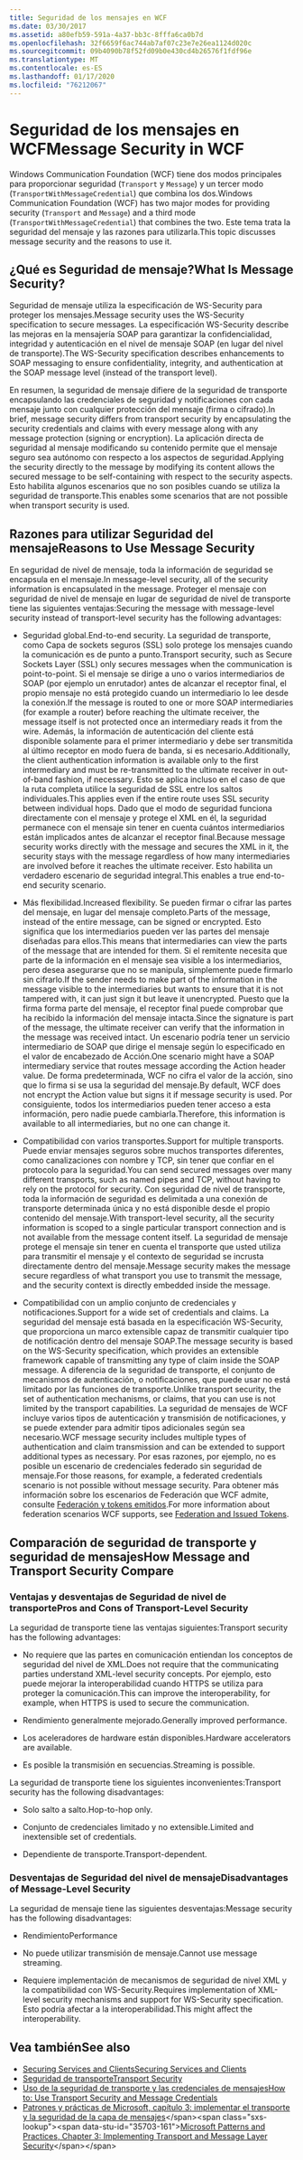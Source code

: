 ```yaml
---
title: Seguridad de los mensajes en WCF
ms.date: 03/30/2017
ms.assetid: a80efb59-591a-4a37-bb3c-8fffa6ca0b7d
ms.openlocfilehash: 32f6659f6ac744ab7af07c23e7e26ea1124d020c
ms.sourcegitcommit: 09b4090b78f52fd09b0e430cd4b26576f1fdf96e
ms.translationtype: MT
ms.contentlocale: es-ES
ms.lasthandoff: 01/17/2020
ms.locfileid: "76212067"
---
```

# <a name="message-security-in-wcf"></a><span data-ttu-id="35703-102">Seguridad de los mensajes en WCF</span><span class="sxs-lookup"><span data-stu-id="35703-102">Message Security in WCF</span></span>

<span data-ttu-id="35703-103">Windows Communication Foundation (WCF) tiene dos modos principales para proporcionar seguridad (`Transport` y `Message`) y un tercer modo (`TransportWithMessageCredential`) que combina los dos.</span><span class="sxs-lookup"><span data-stu-id="35703-103">Windows Communication Foundation (WCF) has two major modes for providing security (`Transport` and `Message`) and a third mode (`TransportWithMessageCredential`) that combines the two.</span></span> <span data-ttu-id="35703-104">Este tema trata la seguridad del mensaje y las razones para utilizarla.</span><span class="sxs-lookup"><span data-stu-id="35703-104">This topic discusses message security and the reasons to use it.</span></span>

## <a name="what-is-message-security"></a><span data-ttu-id="35703-105">¿Qué es Seguridad de mensaje?</span><span class="sxs-lookup"><span data-stu-id="35703-105">What Is Message Security?</span></span>

<span data-ttu-id="35703-106">Seguridad de mensaje utiliza la especificación de  WS-Security para proteger los mensajes.</span><span class="sxs-lookup"><span data-stu-id="35703-106">Message security uses the WS-Security specification to secure messages.</span></span> <span data-ttu-id="35703-107">La especificación WS-Security describe las mejoras en la mensajería SOAP para garantizar la confidencialidad, integridad y autenticación en el nivel de mensaje SOAP (en lugar del nivel de transporte).</span><span class="sxs-lookup"><span data-stu-id="35703-107">The WS-Security specification describes enhancements to SOAP messaging to ensure confidentiality, integrity, and authentication at the SOAP message level (instead of the transport level).</span></span>

<span data-ttu-id="35703-108">En resumen, la seguridad de mensaje difiere de la seguridad de transporte encapsulando las credenciales de seguridad y notificaciones con cada mensaje junto con cualquier protección del mensaje (firma o cifrado).</span><span class="sxs-lookup"><span data-stu-id="35703-108">In brief, message security differs from transport security by encapsulating the security credentials and claims with every message along with any message protection (signing or encryption).</span></span> <span data-ttu-id="35703-109">La aplicación directa de seguridad al mensaje modificando su contenido permite que el mensaje seguro sea autónomo con respecto a los aspectos de seguridad.</span><span class="sxs-lookup"><span data-stu-id="35703-109">Applying the security directly to the message by modifying its content allows the secured message to be self-containing with respect to the security aspects.</span></span> <span data-ttu-id="35703-110">Esto habilita algunos escenarios que no son posibles cuando se utiliza la seguridad de transporte.</span><span class="sxs-lookup"><span data-stu-id="35703-110">This enables some scenarios that are not possible when transport security is used.</span></span>

## <a name="reasons-to-use-message-security"></a><span data-ttu-id="35703-111">Razones para utilizar Seguridad del mensaje</span><span class="sxs-lookup"><span data-stu-id="35703-111">Reasons to Use Message Security</span></span>

<span data-ttu-id="35703-112">En seguridad de nivel de mensaje, toda la información de seguridad se encapsula en el mensaje.</span><span class="sxs-lookup"><span data-stu-id="35703-112">In message-level security, all of the security information is encapsulated in the message.</span></span> <span data-ttu-id="35703-113">Proteger el mensaje con seguridad de nivel de mensaje en lugar de seguridad de nivel de transporte tiene las siguientes ventajas:</span><span class="sxs-lookup"><span data-stu-id="35703-113">Securing the message with message-level security instead of transport-level security has the following advantages:</span></span>

- <span data-ttu-id="35703-114">Seguridad global.</span><span class="sxs-lookup"><span data-stu-id="35703-114">End-to-end security.</span></span> <span data-ttu-id="35703-115">La seguridad de transporte, como Capa de sockets seguros (SSL) solo protege los mensajes cuando la comunicación es de punto a punto.</span><span class="sxs-lookup"><span data-stu-id="35703-115">Transport security, such as Secure Sockets Layer (SSL) only secures messages when the communication is point-to-point.</span></span> <span data-ttu-id="35703-116">Si el mensaje se dirige a uno o varios intermediarios de SOAP (por ejemplo un enrutador) antes de alcanzar el receptor final, el propio mensaje no está protegido cuando un intermediario lo lee desde la conexión.</span><span class="sxs-lookup"><span data-stu-id="35703-116">If the message is routed to one or more SOAP intermediaries (for example a router) before reaching the ultimate receiver, the message itself is not protected once an intermediary reads it from the wire.</span></span> <span data-ttu-id="35703-117">Además, la información de autenticación del cliente está disponible solamente para el primer intermediario y debe ser transmitida al último receptor en modo fuera de banda, si es necesario.</span><span class="sxs-lookup"><span data-stu-id="35703-117">Additionally, the client authentication information is available only to the first intermediary and must be re-transmitted to the ultimate receiver in out-of-band fashion, if necessary.</span></span> <span data-ttu-id="35703-118">Esto se aplica incluso en el caso de que la ruta completa utilice la seguridad de SSL entre los saltos individuales.</span><span class="sxs-lookup"><span data-stu-id="35703-118">This applies even if the entire route uses SSL security between individual hops.</span></span> <span data-ttu-id="35703-119">Dado que el modo de seguridad funciona directamente con el mensaje y protege el XML en él, la seguridad permanece con el mensaje sin tener en cuenta cuántos intermediarios están implicados antes de alcanzar el receptor final.</span><span class="sxs-lookup"><span data-stu-id="35703-119">Because message security works directly with the message and secures the XML in it, the security stays with the message regardless of how many intermediaries are involved before it reaches the ultimate receiver.</span></span> <span data-ttu-id="35703-120">Esto habilita un verdadero escenario de seguridad integral.</span><span class="sxs-lookup"><span data-stu-id="35703-120">This enables a true end-to-end security scenario.</span></span>

- <span data-ttu-id="35703-121">Más flexibilidad.</span><span class="sxs-lookup"><span data-stu-id="35703-121">Increased flexibility.</span></span> <span data-ttu-id="35703-122">Se pueden firmar o cifrar las partes del mensaje, en lugar del mensaje completo.</span><span class="sxs-lookup"><span data-stu-id="35703-122">Parts of the message, instead of the entire message, can be signed or encrypted.</span></span> <span data-ttu-id="35703-123">Esto significa que los intermediarios pueden ver las partes del mensaje diseñadas para ellos.</span><span class="sxs-lookup"><span data-stu-id="35703-123">This means that intermediaries can view the parts of the message that are intended for them.</span></span> <span data-ttu-id="35703-124">Si el remitente necesita que parte de la información en el mensaje sea visible a los intermediarios, pero desea asegurarse que no se manipula, simplemente puede firmarlo sin cifrarlo.</span><span class="sxs-lookup"><span data-stu-id="35703-124">If the sender needs to make part of the information in the message visible to the intermediaries but wants to ensure that it is not tampered with, it can just sign it but leave it unencrypted.</span></span> <span data-ttu-id="35703-125">Puesto que la firma forma parte del mensaje, el receptor final puede comprobar que ha recibido la información del mensaje intacta.</span><span class="sxs-lookup"><span data-stu-id="35703-125">Since the signature is part of the message, the ultimate receiver can verify that the information in the message was received intact.</span></span> <span data-ttu-id="35703-126">Un escenario podría tener un servicio intermediario de SOAP que dirige el mensaje según lo especificado en el valor de encabezado de Acción.</span><span class="sxs-lookup"><span data-stu-id="35703-126">One scenario might have a SOAP intermediary service that routes message according the Action header value.</span></span> <span data-ttu-id="35703-127">De forma predeterminada, WCF no cifra el valor de la acción, sino que lo firma si se usa la seguridad del mensaje.</span><span class="sxs-lookup"><span data-stu-id="35703-127">By default, WCF does not encrypt the Action value but signs it if message security is used.</span></span> <span data-ttu-id="35703-128">Por consiguiente, todos los intermediarios pueden tener acceso a esta información, pero nadie puede cambiarla.</span><span class="sxs-lookup"><span data-stu-id="35703-128">Therefore, this information is available to all intermediaries, but no one can change it.</span></span>

- <span data-ttu-id="35703-129">Compatibilidad con varios transportes.</span><span class="sxs-lookup"><span data-stu-id="35703-129">Support for multiple transports.</span></span> <span data-ttu-id="35703-130">Puede enviar mensajes seguros sobre muchos transportes diferentes, como canalizaciones con nombre y TCP, sin tener que confiar en el protocolo para la seguridad.</span><span class="sxs-lookup"><span data-stu-id="35703-130">You can send secured messages over many different transports, such as named pipes and TCP, without having to rely on the protocol for security.</span></span> <span data-ttu-id="35703-131">Con seguridad de nivel de transporte, toda la información de seguridad es delimitada a una conexión de transporte determinada única y no está disponible desde el propio contenido del mensaje.</span><span class="sxs-lookup"><span data-stu-id="35703-131">With transport-level security, all the security information is scoped to a single particular transport connection and is not available from the message content itself.</span></span> <span data-ttu-id="35703-132">La seguridad de mensaje protege el mensaje sin tener en cuenta el transporte que usted utiliza para transmitir el mensaje y el contexto de seguridad se incrusta directamente dentro del mensaje.</span><span class="sxs-lookup"><span data-stu-id="35703-132">Message security makes the message secure regardless of what transport you use to transmit the message, and the security context is directly embedded inside the message.</span></span>

- <span data-ttu-id="35703-133">Compatibilidad con un amplio conjunto de credenciales y notificaciones.</span><span class="sxs-lookup"><span data-stu-id="35703-133">Support for a wide set of credentials and claims.</span></span> <span data-ttu-id="35703-134">La seguridad del mensaje está basada en la especificación WS-Security, que proporciona un marco extensible capaz de transmitir cualquier tipo de notificación dentro del mensaje SOAP.</span><span class="sxs-lookup"><span data-stu-id="35703-134">The message security is based on the WS-Security specification, which provides an extensible framework capable of transmitting any type of claim inside the SOAP message.</span></span> <span data-ttu-id="35703-135">A diferencia de la seguridad de transporte, el conjunto de mecanismos de autenticación, o notificaciones, que puede usar no está limitado por las funciones de transporte.</span><span class="sxs-lookup"><span data-stu-id="35703-135">Unlike transport security, the set of authentication mechanisms, or claims, that you can use is not limited by the transport capabilities.</span></span> <span data-ttu-id="35703-136">La seguridad de mensajes de WCF incluye varios tipos de autenticación y transmisión de notificaciones, y se puede extender para admitir tipos adicionales según sea necesario.</span><span class="sxs-lookup"><span data-stu-id="35703-136">WCF message security includes multiple types of authentication and claim transmission and can be extended to support additional types as necessary.</span></span> <span data-ttu-id="35703-137">Por esas razones, por ejemplo, no es posible un escenario de credenciales federado sin seguridad de mensaje.</span><span class="sxs-lookup"><span data-stu-id="35703-137">For those reasons, for example, a federated credentials scenario is not possible without message security.</span></span> <span data-ttu-id="35703-138">Para obtener más información sobre los escenarios de Federación que WCF admite, consulte [Federación y tokens emitidos](../../../../docs/framework/wcf/feature-details/federation-and-issued-tokens.md).</span><span class="sxs-lookup"><span data-stu-id="35703-138">For more information about federation scenarios WCF supports, see [Federation and Issued Tokens](../../../../docs/framework/wcf/feature-details/federation-and-issued-tokens.md).</span></span>

## <a name="how-message-and-transport-security-compare"></a><span data-ttu-id="35703-139">Comparación de seguridad de transporte y seguridad de mensajes</span><span class="sxs-lookup"><span data-stu-id="35703-139">How Message and Transport Security Compare</span></span>

### <a name="pros-and-cons-of-transport-level-security"></a><span data-ttu-id="35703-140">Ventajas y desventajas de Seguridad de nivel de transporte</span><span class="sxs-lookup"><span data-stu-id="35703-140">Pros and Cons of Transport-Level Security</span></span>

<span data-ttu-id="35703-141">La seguridad de transporte tiene las ventajas siguientes:</span><span class="sxs-lookup"><span data-stu-id="35703-141">Transport security has the following advantages:</span></span>

- <span data-ttu-id="35703-142">No requiere que las partes en comunicación entiendan los conceptos de seguridad del nivel de XML.</span><span class="sxs-lookup"><span data-stu-id="35703-142">Does not require that the communicating parties understand XML-level security concepts.</span></span> <span data-ttu-id="35703-143">Por ejemplo, esto puede mejorar la interoperabilidad cuando HTTPS se utiliza para proteger la comunicación.</span><span class="sxs-lookup"><span data-stu-id="35703-143">This can improve the interoperability, for example, when HTTPS is used to secure the communication.</span></span>

- <span data-ttu-id="35703-144">Rendimiento generalmente mejorado.</span><span class="sxs-lookup"><span data-stu-id="35703-144">Generally improved performance.</span></span>

- <span data-ttu-id="35703-145">Los aceleradores de hardware están disponibles.</span><span class="sxs-lookup"><span data-stu-id="35703-145">Hardware accelerators are available.</span></span>

- <span data-ttu-id="35703-146">Es posible la transmisión en secuencias.</span><span class="sxs-lookup"><span data-stu-id="35703-146">Streaming is possible.</span></span>

 <span data-ttu-id="35703-147">La seguridad de transporte tiene los siguientes inconvenientes:</span><span class="sxs-lookup"><span data-stu-id="35703-147">Transport security has the following disadvantages:</span></span>

- <span data-ttu-id="35703-148">Solo salto a salto.</span><span class="sxs-lookup"><span data-stu-id="35703-148">Hop-to-hop only.</span></span>

- <span data-ttu-id="35703-149">Conjunto de credenciales limitado y no extensible.</span><span class="sxs-lookup"><span data-stu-id="35703-149">Limited and inextensible set of credentials.</span></span>

- <span data-ttu-id="35703-150">Dependiente de transporte.</span><span class="sxs-lookup"><span data-stu-id="35703-150">Transport-dependent.</span></span>

### <a name="disadvantages-of-message-level-security"></a><span data-ttu-id="35703-151">Desventajas de Seguridad del nivel de mensaje</span><span class="sxs-lookup"><span data-stu-id="35703-151">Disadvantages of Message-Level Security</span></span>

<span data-ttu-id="35703-152">La seguridad de mensaje tiene las siguientes desventajas:</span><span class="sxs-lookup"><span data-stu-id="35703-152">Message security has the following disadvantages:</span></span>

- <span data-ttu-id="35703-153">Rendimiento</span><span class="sxs-lookup"><span data-stu-id="35703-153">Performance</span></span>

- <span data-ttu-id="35703-154">No puede utilizar transmisión de mensaje.</span><span class="sxs-lookup"><span data-stu-id="35703-154">Cannot use message streaming.</span></span>

- <span data-ttu-id="35703-155">Requiere implementación de mecanismos de seguridad de nivel XML y la compatibilidad con WS-Security.</span><span class="sxs-lookup"><span data-stu-id="35703-155">Requires implementation of XML-level security mechanisms and support for WS-Security specification.</span></span> <span data-ttu-id="35703-156">Esto podría afectar a la interoperabilidad.</span><span class="sxs-lookup"><span data-stu-id="35703-156">This might affect the interoperability.</span></span>

## <a name="see-also"></a><span data-ttu-id="35703-157">Vea también</span><span class="sxs-lookup"><span data-stu-id="35703-157">See also</span></span>

- [<span data-ttu-id="35703-158">Securing Services and Clients</span><span class="sxs-lookup"><span data-stu-id="35703-158">Securing Services and Clients</span></span>](../../../../docs/framework/wcf/feature-details/securing-services-and-clients.md)
- [<span data-ttu-id="35703-159">Seguridad de transporte</span><span class="sxs-lookup"><span data-stu-id="35703-159">Transport Security</span></span>](../../../../docs/framework/wcf/feature-details/transport-security.md)
- [<span data-ttu-id="35703-160">Uso de la seguridad de transporte y las credenciales de mensajes</span><span class="sxs-lookup"><span data-stu-id="35703-160">How to: Use Transport Security and Message Credentials</span></span>](../../../../docs/framework/wcf/feature-details/how-to-use-transport-security-and-message-credentials.md)
- <span data-ttu-id="35703-161">[Patrones y prácticas de Microsoft, capítulo 3: implementar el transporte y la seguridad de la capa de mensajes](https://docs.microsoft.com/previous-versions/msp-n-p/ff647370(v=pandp.10))</span><span class="sxs-lookup"><span data-stu-id="35703-161">[Microsoft Patterns and Practices, Chapter 3: Implementing Transport and Message Layer Security](https://docs.microsoft.com/previous-versions/msp-n-p/ff647370(v=pandp.10))</span></span>
